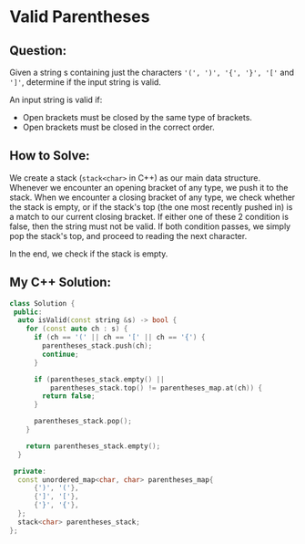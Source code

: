 # Valid Parentheses

## Question:

Given a string s containing just the characters `'(', ')', '{', '}', '['` and `']'`, determine if the input string is valid.

An input string is valid if:

- Open brackets must be closed by the same type of brackets.
- Open brackets must be closed in the correct order.

## How to Solve:

We create a stack (`stack<char>` in C++) as our main data
structure. Whenever we encounter an opening bracket of any type, we
push it to the stack. When we encounter a closing bracket of any type,
we check whether the stack is empty, or if the stack's top (the one
most recently pushed in) is a match to our current closing bracket. If
either one of these 2 condition is false, then the string must not be
valid. If both condition passes, we simply pop the stack's top, and
proceed to reading the next character.

In the end, we check if the stack is empty.

## My C++ Solution:

```cpp
class Solution {
 public:
  auto isValid(const string &s) -> bool {
    for (const auto ch : s) {
      if (ch == '(' || ch == '[' || ch == '{') {
        parentheses_stack.push(ch);
        continue;
      }

      if (parentheses_stack.empty() ||
          parentheses_stack.top() != parentheses_map.at(ch)) {
        return false;
      }

      parentheses_stack.pop();
    }

    return parentheses_stack.empty();
  }

 private:
  const unordered_map<char, char> parentheses_map{
      {')', '('},
      {']', '['},
      {'}', '{'},
  };
  stack<char> parentheses_stack;
};
```
